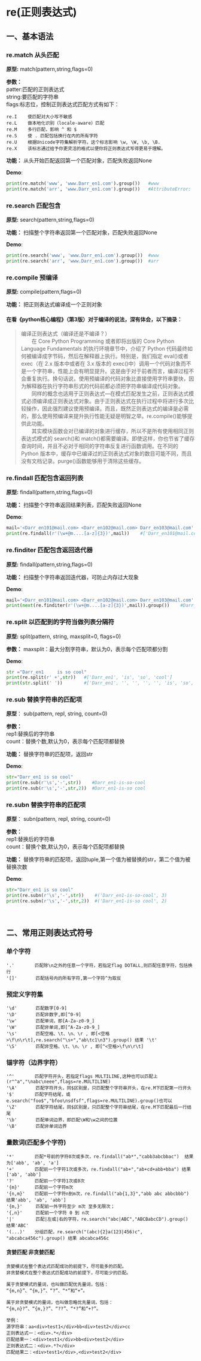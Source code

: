 
# re(正则表达式)

## 一、基本语法

### re.match 从头匹配

**原型:** match(pattern,string,flags=0)<br>

**参数：**<br>
patter:匹配的正则表达式<br>
string:要匹配的字符串<br>
flags:标志位，控制正则表达式匹配方式有如下：<br>
```
re.I	使匹配对大小写不敏感
re.L	做本地化识别（locale-aware）匹配
re.M	多行匹配，影响 ^ 和 $
re.S	使 . 匹配包括换行在内的所有字符
re.U	根据Unicode字符集解析字符。这个标志影响 \w, \W, \b, \B.
re.X	该标志通过给予你更灵活的格式以便你将正则表达式写得更易于理解。
```

**功能：** 从头开始匹配返回第一个匹配对象，匹配失败返回None<br>

**Demo**:
```python
print(re.match('www', 'www.Darr_en1.com').group())   #www
print(re.match('arr', 'www.Darr_en1.com').group())   #AttributeError: 'NoneType' object has no attribute 'group'
```

### re.search 匹配包含

**原型:** search(pattern,string,flags=0)<br>

**功能：** 扫描整个字符串返回第一个匹配对象，匹配失败返回None<br>

**Demo**:
```python
print(re.search('www', 'www.Darr_en1.com').group())  #www
print(re.search('arr', 'www.Darr_en1.com').group())  #arr
```

### re.compile 预编译

**原型:** compile(pattern,flags=0)<br>

**功能：**  把正则表达式编译成一个正则对象

#### 在看《python核心编程》（第3版）对于编译的说法，深有体会，以下摘录：<br>
> 编译正则表达式（编译还是不编译？）<br>
&emsp;&emsp;在 Core Python Programming 或者即将出版的 Core Python Language Fundamentals 的执行环境章节中，介绍了 Python 代码最终如何被编译成字节码，然后在解释器上执行。特别是，我们指定 eval()或者 exec（在 2.x 版本中或者在 3.x 版本的 exec()中）调用一个代码对象而不是一个字符串，性能上会有明显提升。这是由于对于前者而言，编译过程不会重复执行。换句话说，使用预编译的代码对象比直接使用字符串要快，因为解释器在执行字符串形式的代码前都必须把字符串编译成代码对象。<br>
&emsp;&emsp;同样的概念也适用于正则表达式—在模式匹配发生之前，正则表达式模式必须编译成正则表达式对象。由于正则表达式在执行过程中将进行多次比较操作，因此强烈建议使用预编译。而且，既然正则表达式的编译是必需的，那么使用预编译来提升执行性能无疑是明智之举。re.compile()能够提供此功能。<br>
&emsp;&emsp;其实模块函数会对已编译的对象进行缓存，所以不是所有使用相同正则表达式模式的 search()和 match()都需要编译。即使这样，你也节省了缓存查询时间，并且不必对于相同的字符串反复进行函数调用。在不同的 Python 版本中，缓存中已编译过的正则表达式对象的数目可能不同，而且没有文档记录。purge()函数能够用于清除这些缓存。<br>

### re.findall 匹配包含返回列表

**原型:** findall(pattern,string,flags=0)<br>

**功能：** 扫描整个字符串返回结果列表，匹配失败返回None<br>

**Demo**:
```python
mail='<Darr_en101@mail.com> <Darr_en102@mail.com> Darr_en103@mail.com'
print(re.findall(r'(\w+@m....[a-z]{3})',mail))    #['Darr_en101@mail.com', 'Darr_en102@mail.com', 'Darr_en103@mail.com']
```

### re.finditer 匹配包含返回迭代器

**原型:** findall(pattern,string,flags=0)<br>

**功能：** 扫描整个字符串返回迭代器，可防止内存过大现象<br>

**Demo**:
```python
mail='<Darr_en101@mail.com> <Darr_en102@mail.com> Darr_en103@mail.com'
print(next(re.finditer(r'(\w+@m....[a-z]{3})',mail)).group())    #Darr_en101@mail.com
```

### re.split  以匹配到的字符当做列表分隔符

**原型:** split(pattern, string, maxsplit=0, flags=0)

**参数：** maxsplit：最大分割字符串，默认为0，表示每个匹配项都分割

**Demo**:
```python
str ="Darr_en1     is so cool"
print(re.split(r' +',str))   #['Darr_en1', 'is', 'so', 'cool']
print(str.split(' '))        #['Darr_en1', '', '', '', '', 'is', 'so', 'cool']
```
### re.sub 替换字符串的匹配项

**原型**： sub(pattern, repl, string, count=0)

**参数：** <br>
rep1:替换后的字符串<br>
count：替换个数,默认为0，表示每个匹配项都替换<br>

**功能：** 替换字符串的匹配项，返回str<br>

**Demo**:
```python
str="Darr_en1 is so cool"
print(re.sub(r'\s','-',str))    #Darr_en1-is-so-cool
print(re.sub(r'\s','-',str,2))  #Darr_en1-is-so cool
```

### re.subn 替换字符串的匹配项

**原型**： subn(pattern, repl, string, count=0)

**参数：** <br>
rep1:替换后的字符串<br>
count：替换个数,默认为0，表示每个匹配项都替换<br>

**功能：** 替换字符串的匹配项，返回tuple,第一个值为被替换的str，第二个值为被替换次数<br>

**Demo**:
```python
str="Darr_en1 is so cool"
print(re.subn(r'\s','-',str))    #('Darr_en1-is-so-cool', 3)
print(re.subn(r'\s','-',str,2))  #('Darr_en1-is-so cool', 2)
```
<br>

## 二、常用正则表达式符号

### 单个字符
```
'.'     　 匹配除\n之外的任意一个字符，若指定flag DOTALL,则匹配任意字符，包括换行
'[]'       匹配括号内的所有字符,第一个字符^为取反
```
### 预定义字符集
```
'\d'       匹配数字[0-9]
'\D'       匹配非数字,即[^0-9]
'\w'       匹配单词，即[A-Za-z0-9_]
'\W'       匹配非单词,即[^A-Za-z0-9_]
'\s'       匹配空格、\t、\n、\r , 即[<空格>\f\n\r\t],re.search("\s+","ab\tc1\n3").group() 结果 '\t'
'\S'       匹配非空格、\t、\n、\r , 即[^<空格>\f\n\r\t]
```
### 锚字符（边界字符）
```
'^'      　匹配字符开头，若指定flags MULTILINE,这种也可以匹配上(r"^a","\nabc\neee",flags=re.MULTILINE)
'\A'       匹配字符开头，同$区别是，只匹配整个字符串开头，在re.M下匹配第一行开头
'$'      　匹配字符结尾，或e.search("foo$","bfoo\nsdfsf",flags=re.MULTILINE).group()也可以
'\Z'       匹配字符结尾，同$区别是，只匹配整个字符串结尾，在re.M下匹配最后一行结尾
'\b'       匹配单词边界，即匹配\W和\w之间的位置
'\B'       匹配非单词边界
```
### 量数词(匹配多个字符)
```
'*'      　匹配*号前的字符0次或多次，re.findall("ab*","cabb3abcbbac")  结果为['abb', 'ab', 'a']
'+'      　匹配前一个字符1次或多次，re.findall("ab+","ab+cd+abb+bba") 结果['ab', 'abb']
'?'      　匹配前一个字符1次或0次
'{m}'    　匹配前一个字符m次
'{n,m}' 　 匹配前一个字符n到m次，re.findall("ab{1,3}","abb abc abbcbbb") 结果'abb', 'ab', 'abb']
'{m,}'     匹配前一外字符至少 m次 至多无限次；
'{,n}'     匹配前一个字符 0 到 n次
'|'        匹配|左或|右的字符，re.search("abc|ABC","ABCBabcCD").group() 结果'ABC'
'(...)' 　 分组匹配，re.search("(abc){2}a(123|456)c", "abcabca456c").group() 结果 abcabca456c
```
#### 贪婪匹配 非贪婪匹配
```
贪婪模式在整个表达式匹配成功的前提下，尽可能多的匹配。
非贪婪模式在整个表达式匹配成功的前提下，尽可能少的匹配。

属于贪婪模式的量词，也叫做匹配优先量词，包括：
“{m,n}”、“{m,}”、“?”、“*”和“+”。

属于非贪婪模式的量词，也叫做忽略优先量词，包括：
“{m,n}?”、“{m,}?”、“??”、“*?”和“+?”。

举例：
源字符串：aa<div>test1</div>bb<div>test2</div>cc
正则表达式一：<div>.*</div>
匹配结果一：<div>test1</div>bb<div>test2</div>
正则表达式二：<div>.*?</div>
匹配结果二：<div>test1</div>,<div>test2</div>
```


